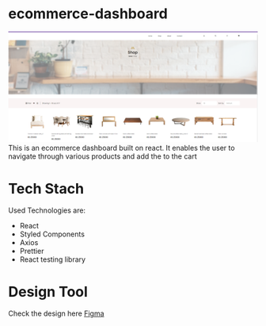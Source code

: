 # ecommerce-dashboard
![Screenshot of application](ecm_dsb.PNG)
This is an ecommerce dashboard built on react. It enables the user to navigate through various products and add the to the cart

# Tech Stach

Used Technologies are:
* React
* Styled Components
* Axios
* Prettier
* React testing library

# Design Tool

Check the design here [Figma](https://www.figma.com/file/p4a793tTOlTBUJYqXy1zOH/FE5.C1.L3?node-id=0-1&t=ByVGHj9yjkXdCG8M-0)
